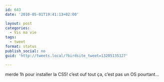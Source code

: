 ```yaml
---
id: 643
date: '2010-05-01T19:41:13+02:00'

layout: post
categories:
  - Vis ma vie
tags:
  - tweet
format: status
publish_social: no
guid: 'http://tweets.local/?birdsite_tweet=13205135127'

---
```


merde 1h pour installer la CS5! c’est ouf tout ça, c’est pas un OS pourtant…